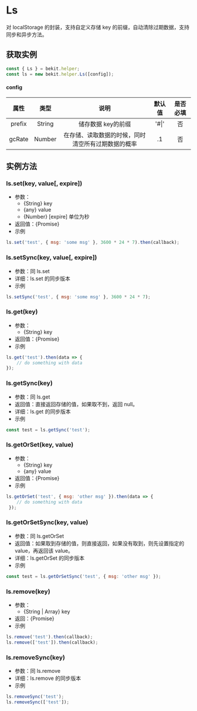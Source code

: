 # Ls
对 localStorage 的封装，支持自定义存储 key 的前缀，自动清除过期数据，支持同步和异步方法。

## 获取实例
```javascript
const { Ls } = bekit.helper;
const ls = new bekit.helper.Ls([config]);
```
#### config
|属性|类型|说明|默认值|是否必填|
|:---:|:---:|:---:|:---:|:---:|
|prefix|String|储存数据 key的前缀|'#\|'|否|
|gcRate|Number|在存储、读取数据的时候，同时清空所有过期数据的概率|.1|否|

## 实例方法
### ls.set(key, value[, expire])
- 参数：
  - {String} key
  - {any} value
  - {Number} [expire] 单位为秒
- 返回值：{Promise}
- 示例
```javascript
ls.set('test', { msg: 'some msg' }, 3600 * 24 * 7).then(callback);
```

### ls.setSync(key, value[, expire])
- 参数：同 ls.set
- 详细：ls.set 的同步版本
- 示例
```javascript
ls.setSync('test', { msg: 'some msg' }, 3600 * 24 * 7);
```

### ls.get(key)
- 参数：
  - {String} key
- 返回值：{Promise}
- 示例
```javascript
ls.get('test').then(data => {
    // do something with data
});
```

### ls.getSync(key)
- 参数：同 ls.get
- 返回值：直接返回存储的值，如果取不到，返回 null。
- 详细：ls.get 的同步版本
- 示例
```javascript
const test = ls.getSync('test');
```


### ls.getOrSet(key, value)
- 参数：
  - {String} key
  - {any} value
- 返回值：{Promise}
- 示例
```javascript
ls.getOrSet('test', { msg: 'other msg' }).then(data => {
    // do something with data
 });
```

### ls.getOrSetSync(key, value)
- 参数：同 ls.getOrSet
- 返回值：如果取到存储的值，则直接返回，如果没有取到，则先设置指定的 value，再返回该 value。
- 详细：ls.getOrSet 的同步版本
- 示例
```javascript
const test = ls.getOrSetSync('test', { msg: 'other msg' });
```

### ls.remove(key)
- 参数：
  - {String | Array} key
- 返回：{Promise}
- 示例
```javascript
ls.remove('test').then(callback);
ls.remove(['test']).then(callback);
```

### ls.removeSync(key)
- 参数：同 ls.remove
- 详细：ls.remove 的同步版本
- 示例
```javascript
ls.removeSync('test');
ls.removeSync(['test']);
```

